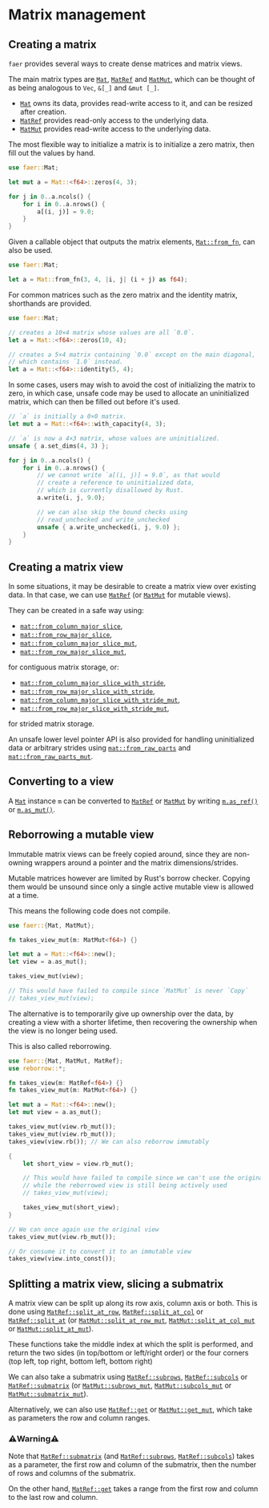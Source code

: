 # Matrix management

## Creating a matrix

`faer` provides several ways to create dense matrices and matrix views.

The main matrix types are [`Mat`], [`MatRef`] and [`MatMut`],
which can be thought of as being analogous to `Vec`, `&[_]` and `&mut [_]`.
- [`Mat`] owns its data, provides read-write access to it, and can be resized after creation.
- [`MatRef`] provides read-only access to the underlying data.
- [`MatMut`] provides read-write access to the underlying data.

The most flexible way to initialize a matrix is to initialize a zero matrix,
then fill out the values by hand.

```rust
use faer::Mat;

let mut a = Mat::<f64>::zeros(4, 3);

for j in 0..a.ncols() {
    for i in 0..a.nrows() {
        a[(i, j)] = 9.0;
    }
}
```

Given a callable object that outputs the matrix elements, [`Mat::from_fn`], can also be used.

```rust
use faer::Mat;

let a = Mat::from_fn(3, 4, |i, j| (i + j) as f64);
```

For common matrices such as the zero matrix and the identity matrix, shorthands
are provided.

```rust
use faer::Mat;

// creates a 10×4 matrix whose values are all `0.0`.
let a = Mat::<f64>::zeros(10, 4);

// creates a 5×4 matrix containing `0.0` except on the main diagonal,
// which contains `1.0` instead.
let a = Mat::<f64>::identity(5, 4);
```

In some cases, users may wish to avoid the cost of initializing the matrix to zero,
in which case, unsafe code may be used to allocate an uninitialized matrix, which
can then be filled out before it's used.
```rust
// `a` is initially a 0×0 matrix.
let mut a = Mat::<f64>::with_capacity(4, 3);

// `a` is now a 4×3 matrix, whose values are uninitialized.
unsafe { a.set_dims(4, 3) };

for j in 0..a.ncols() {
    for i in 0..a.nrows() {
        // we cannot write `a[(i, j)] = 9.0`, as that would
        // create a reference to uninitialized data,
        // which is currently disallowed by Rust.
        a.write(i, j, 9.0);

        // we can also skip the bound checks using
        // read_unchecked and write_unchecked
        unsafe { a.write_unchecked(i, j, 9.0) };
    }
}
```

## Creating a matrix view
In some situations, it may be desirable to create a matrix view over existing
data.
In that case, we can use [`MatRef`] (or [`MatMut`] for
mutable views).

They can be created in a safe way using:

- [`mat::from_column_major_slice`],
- [`mat::from_row_major_slice`],
- [`mat::from_column_major_slice_mut`],
- [`mat::from_row_major_slice_mut`],

for contiguous matrix storage, or:

- [`mat::from_column_major_slice_with_stride`],
- [`mat::from_row_major_slice_with_stride`],
- [`mat::from_column_major_slice_with_stride_mut`],
- [`mat::from_row_major_slice_with_stride_mut`],

for strided matrix storage.

An unsafe lower level pointer API is also provided for handling uninitialized data
or arbitrary strides using [`mat::from_raw_parts`] and [`mat::from_raw_parts_mut`].

## Converting to a view

A [`Mat`] instance `m` can be converted to [`MatRef`] or [`MatMut`] by writing [`m.as_ref()`](https://docs.rs/faer/latest/faer/type.Mat.html#method.as_ref)
or [`m.as_mut()`](https://docs.rs/faer/latest/faer/type.Mat.html#method.as_mut).

## Reborrowing a mutable view

Immutable matrix views can be freely copied around, since they are non-owning
wrappers around a pointer and the matrix dimensions/strides.

Mutable matrices however are limited by Rust's borrow checker. Copying them
would be unsound since only a single active mutable view is allowed at a time.

This means the following code does not compile.

```rust
use faer::{Mat, MatMut};

fn takes_view_mut(m: MatMut<f64>) {}

let mut a = Mat::<f64>::new();
let view = a.as_mut();

takes_view_mut(view);

// This would have failed to compile since `MatMut` is never `Copy`
// takes_view_mut(view);
```

The alternative is to temporarily give up ownership over the data, by creating
a view with a shorter lifetime, then recovering the ownership when the view is
no longer being used.

This is also called reborrowing.

```rust
use faer::{Mat, MatMut, MatRef};
use reborrow::*;

fn takes_view(m: MatRef<f64>) {}
fn takes_view_mut(m: MatMut<f64>) {}

let mut a = Mat::<f64>::new();
let mut view = a.as_mut();

takes_view_mut(view.rb_mut());
takes_view_mut(view.rb_mut());
takes_view(view.rb()); // We can also reborrow immutably

{
    let short_view = view.rb_mut();

    // This would have failed to compile since we can't use the original view
    // while the reborrowed view is still being actively used
    // takes_view_mut(view);

    takes_view_mut(short_view);
}

// We can once again use the original view
takes_view_mut(view.rb_mut());

// Or consume it to convert it to an immutable view
takes_view(view.into_const());
```

## Splitting a matrix view, slicing a submatrix
A matrix view can be split up along its row axis, column axis or both.
This is done using [`MatRef::split_at_row`], [`MatRef::split_at_col`] or
[`MatRef::split_at`] (or [`MatMut::split_at_row_mut`], [`MatMut::split_at_col_mut`] or
[`MatMut::split_at_mut`]).

These functions take the middle index at which the split is performed, and return
the two sides (in top/bottom or left/right order) or the four corners (top
left, top right, bottom left, bottom right)

We can also take a submatrix using [`MatRef::subrows`], [`MatRef::subcols`] or
[`MatRef::submatrix`] (or [`MatMut::subrows_mut`], [`MatMut::subcols_mut`] or
[`MatMut::submatrix_mut`]).

Alternatively, we can also use [`MatRef::get`] or [`MatMut::get_mut`], which take
as parameters the row and column ranges.

### ⚠️Warning⚠️
Note that [`MatRef::submatrix`] (and [`MatRef::subrows`], [`MatRef::subcols`]) takes
as a parameter, the first row and column of the submatrix, then the number
of rows and columns of the submatrix.

On the other hand, [`MatRef::get`] takes a range from the first row and column
to the last row and column.

[`Mat`]: https://docs.rs/faer/latest/faer/mat/struct.Mat.html
[`MatRef`]: https://docs.rs/faer/latest/faer/mat/struct.MatRef.html
[`MatMut`]: https://docs.rs/faer/latest/faer/mat/struct.MatMut.html

[`Mat::from_fn`]: https://docs.rs/faer/latest/faer/mat/struct.Mat.html#method.from_fn

[`mat::from_column_major_slice`]: https://docs.rs/faer/latest/faer/mat/fn.from_column_major_slice.html
[`mat::from_row_major_slice`]: https://docs.rs/faer/latest/faer/mat/fn.from_row_major_slice.html
[`mat::from_column_major_slice_mut`]: https://docs.rs/faer/latest/faer/mat/fn.from_column_major_slice_mut.html
[`mat::from_row_major_slice_mut`]: https://docs.rs/faer/latest/faer/mat/fn.from_row_major_slice_mut.html

[`mat::from_raw_parts`]: https://docs.rs/faer/latest/faer/mat/fn.from_raw_parts.html
[`mat::from_raw_parts_mut`]: https://docs.rs/faer/latest/faer/mat/fn.from_raw_parts_mut.html

[`mat::from_column_major_slice_with_stride`]: https://docs.rs/faer/latest/faer/mat/fn.from_column_major_slice_with_stride.html
[`mat::from_row_major_slice_with_stride`]: https://docs.rs/faer/latest/faer/mat/fn.from_row_major_slice_with_stride.html
[`mat::from_column_major_slice_with_stride_mut`]: https://docs.rs/faer/latest/faer/mat/fn.from_column_major_slice_with_stride_mut.html
[`mat::from_row_major_slice_with_stride_mut`]: https://docs.rs/faer/latest/faer/mat/fn.from_row_major_slice_with_stride_mut.html

[`MatRef::split_at`]: https://docs.rs/faer/latest/faer/mat/struct.MatRef.html#method.split_at
[`MatMut::split_at_mut`]: https://docs.rs/faer/latest/faer/mat/struct.MatMut.html#method.split_at_mut
[`MatRef::split_at_col`]: https://docs.rs/faer/latest/faer/mat/struct.MatRef.html#method.split_at_col
[`MatMut::split_at_col_mut`]: https://docs.rs/faer/latest/faer/mat/struct.MatMut.html#method.split_at_col_mut
[`MatRef::split_at_row`]: https://docs.rs/faer/latest/faer/mat/struct.MatRef.html#method.split_at_row
[`MatMut::split_at_row_mut`]: https://docs.rs/faer/latest/faer/mat/struct.MatMut.html#method.split_at_row_mut

[`MatRef::submatrix`]: https://docs.rs/faer/latest/faer/mat/struct.MatRef.html#method.submatrix
[`MatMut::submatrix_mut`]: https://docs.rs/faer/latest/faer/mat/struct.MatMut.html#method.submatrix_mut
[`MatRef::subrows`]: https://docs.rs/faer/latest/faer/mat/struct.MatRef.html#method.subrows
[`MatMut::subrows_mut`]: https://docs.rs/faer/latest/faer/mat/struct.MatMut.html#method.subrows_mut
[`MatRef::subcols`]: https://docs.rs/faer/latest/faer/mat/struct.MatRef.html#method.subcols
[`MatMut::subcols_mut`]: https://docs.rs/faer/latest/faer/mat/struct.MatMut.html#method.subcols_mut

[`MatRef::get`]: https://docs.rs/faer/latest/faer/mat/struct.MatRef.html#method.get
[`MatMut::get_mut`]: https://docs.rs/faer/latest/faer/mat/struct.MatMut.html#method.get_mut
